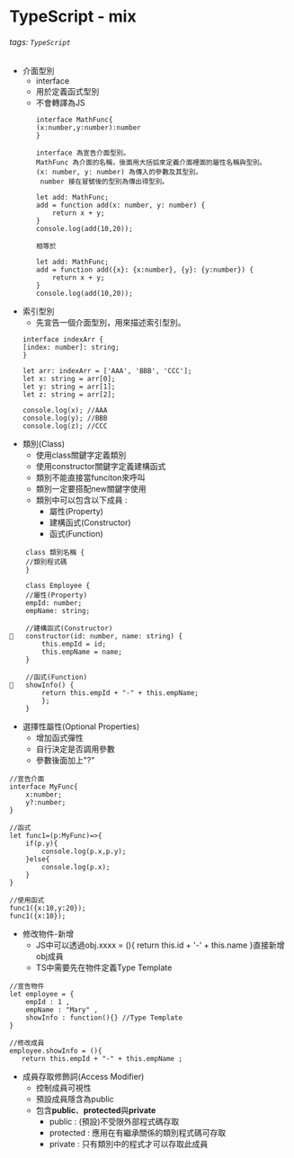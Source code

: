 # TypeScript - mix
###### tags: `TypeScript`
- 介面型別
  - interface
  - 用於定義函式型別
  - 不會轉譯為JS
    ```
    interface MathFunc{
    (x:number,y:number):number
    }  
    
    interface 為宣告介面型別。
    MathFunc 為介面的名稱，後面用大括弧來定義介面裡面的屬性名稱與型別。
    (x: number, y: number) 為傳入的參數及其型別。
     number 接在冒號後的型別為傳出得型別。
    ```
    ```
    let add: MathFunc;
    add = function add(x: number, y: number) {
        return x + y;
    }
    console.log(add(10,20));
    
    相等於
    
    let add: MathFunc;
    add = function add({x}: {x:number}, {y}: {y:number}) {
        return x + y;
    }
    console.log(add(10,20));
    ```
- 索引型別
    - 先宣告一個介面型別，用來描述索引型別。
    ```
    interface indexArr {
    [index: number]: string;
    }
    
    let arr: indexArr = ['AAA', 'BBB', 'CCC'];
    let x: string = arr[0];
    let y: string = arr[1];
    let z: string = arr[2];

    console.log(x); //AAA
    console.log(y); //BBB
    console.log(z); //CCC
    ```
- 類別(Class)
  - 使用class關鍵字定義類別
  - 使用constructor關鍵字定義建構函式
  - 類別不能直接當funciton來呼叫
  - 類別一定要搭配new關鍵字使用
  - 類別中可以包含以下成員 :
      - 屬性(Property)
      - 建構函式(Constructor)
      - 函式(Function)
```
    class 類別名稱 {
    //類別程式碼
    }
```

```
    class Employee {
    //屬性(Property)
    empId: number;
    empName: string;

    //建構函式(Constructor)
   constructor(id: number, name: string) {
        this.empId = id;
        this.empName = name;
    }

    //函式(Function)
   showInfo() {
        return this.empId + "-" + this.empName;
        };
    }
```

- 選擇性屬性(Optional Properties)
    - 增加函式彈性
    - 自行決定是否調用參數
    - 參數後面加上"?"
```
//宣告介面
interface MyFunc{
    x:number;
    y?:number;
}

//函式
let func1=(p:MyFunc)=>{
    if(p.y){
        console.log(p.x,p.y);
    }else{
        console.log(p.x);
    }
}

//使用函式
func1({x:10,y:20});
func1({x:10});
```

- 修改物件-新增
    - JS中可以透過obj.xxxx = (){ return this.id + '-' + this.name  }直接新增obj成員
    - TS中需要先在物件定義Type Template
```
//宣告物件
let employee = {
    empId : 1 ,
    empName : "Mary" ,
    showInfo : function(){} //Type Template
}

//修改成員
employee.showInfo = (){
   return this.empId + "-" + this.empName ;
```

- 成員存取修飾詞(Access Modifier)
  - 控制成員可視性
  - 預設成員隱含為public
  - 包含**public**、**protected**與**private**
      - public : (預設)不受限外部程式碼存取
      - protected : 應用在有繼承關係的類別程式碼可存取
      - private : 只有類別中的程式才可以存取此成員
